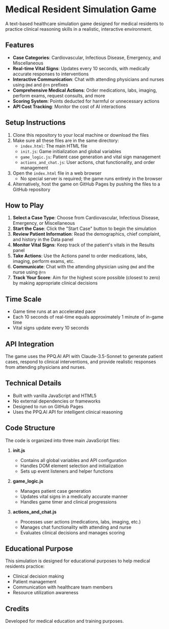 # Medical Resident Simulation Game

A text-based healthcare simulation game designed for medical residents to practice clinical reasoning skills in a realistic, interactive environment.

## Features

- **Case Categories**: Cardiovascular, Infectious Disease, Emergency, and Miscellaneous
- **Real-time Vital Signs**: Updates every 10 seconds, with medically accurate responses to interventions
- **Interactive Communication**: Chat with attending physicians and nurses using `@md` and `@rn` prefixes
- **Comprehensive Medical Actions**: Order medications, labs, imaging, perform exams, request consults, and more
- **Scoring System**: Points deducted for harmful or unnecessary actions
- **API Cost Tracking**: Monitor the cost of AI interactions

## Setup Instructions

1. Clone this repository to your local machine or download the files
2. Make sure all these files are in the same directory:
   - `index.html`: The main HTML file
   - `init.js`: Game initialization and global variables
   - `game_logic.js`: Patient case generation and vital sign management
   - `actions_and_chat.js`: User actions, chat functionality, and order management
3. Open the `index.html` file in a web browser
   - No special server is required; the game runs entirely in the browser
4. Alternatively, host the game on GitHub Pages by pushing the files to a GitHub repository

## How to Play

1. **Select a Case Type**: Choose from Cardiovascular, Infectious Disease, Emergency, or Miscellaneous
2. **Start the Case**: Click the "Start Case" button to begin the simulation
3. **Review Patient Information**: Read the demographics, chief complaint, and history in the Data panel
4. **Monitor Vital Signs**: Keep track of the patient's vitals in the Results panel
5. **Take Actions**: Use the Actions panel to order medications, labs, imaging, perform exams, etc.
6. **Communicate**: Chat with the attending physician using `@md` and the nurse using `@rn`
7. **Track Your Score**: Aim for the highest score possible (closest to zero) by making appropriate clinical decisions

## Time Scale

- Game time runs at an accelerated pace
- Each 10 seconds of real-time equals approximately 1 minute of in-game time
- Vital signs update every 10 seconds

## API Integration

The game uses the PPQ.AI API with Claude-3.5-Sonnet to generate patient cases, respond to clinical interventions, and provide realistic responses from attending physicians and nurses.

## Technical Details

- Built with vanilla JavaScript and HTML5
- No external dependencies or frameworks
- Designed to run on GitHub Pages
- Uses the PPQ.AI API for intelligent clinical reasoning

## Code Structure

The code is organized into three main JavaScript files:

1. **init.js**
   - Contains all global variables and API configuration
   - Handles DOM element selection and initialization
   - Sets up event listeners and helper functions

2. **game_logic.js**
   - Manages patient case generation
   - Updates vital signs in a medically accurate manner
   - Handles game timer and clinical progressions

3. **actions_and_chat.js**
   - Processes user actions (medications, labs, imaging, etc.)
   - Manages chat functionality with attending and nurse
   - Evaluates clinical decisions and manages scoring

## Educational Purpose

This simulation is designed for educational purposes to help medical residents practice:
- Clinical decision making
- Patient management
- Communication with healthcare team members
- Resource utilization awareness

## Credits

Developed for medical education and training purposes.
